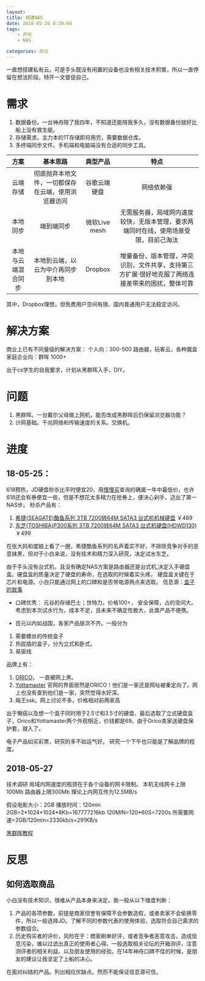 ```yaml
---
layout: 
title: 搭建NAS
date: 2018-05-26 8:39:04
tags: 
    - 开坑
    - NAS

categories: 杂记
---
```

一直想搭建私有云。可是手头既没有闲置的设备也没有相关技术积累，所以一直停留在想法阶段。特开一文督促自己。
<!--more-->
# 需求
1. 数据备份。一台神舟陪了我四年，不知道还能陪我多久，没有数据备份就好比船上没有救生艇。
2. 存储需求。主力本的1T存储即将用完，需要数据仓库。
3. 多终端同步文件。手机端和电脑端没有合适的同步工具。
    
| 方案 | 基本思路 | 典型产品 | 特点 
|:-:|:-:|:-:|:-:
|云端存储|彻底抛弃本地文件，一切都保存在云端，使用浏览器访问 |谷歌云端硬盘|网络依赖强
| 本地同步 | 端到端同步 | 微软Live mesh |无需服务器，局域网内速度较快，无版本管理，要求两端同时在线，使用场景受限，目前己淘汰
|本地与云端混合同步|本地到云端，以云为中介再同步到本地 |Dropbox|增量备份，版本管理，冲突识别，文件共享，支持第三方扩展·很好地克服了两络连接差带来的困扰，整体可靠
    
其中，Dropbox理想，但免费用户空间有限、国内普通用户无法稳定访问。

# 解决方案
商业上已有不同量级的解决方案：
个人向：300-500 路由器，玩客云，各种魔盒
家庭企业向：群晖 1000+

出于cs学生的自我要求，计划从黑群晖入手，DIY。

# 问题
1. 黑群晖。一台戴尔父母做上网机，能否改成黑群晖后仍保留浏览器功能？
2. 计网基础。千兆网络和传输速度的关系。交换机。

# 进度

## 18-05-25：
 618预热，JD硬盘秒杀比平时便宜20，用[慢慢买](http://tool.manmanbuy.com/HistoryLowest.aspx)查询的确属一年中最低价，也许618还会有券便宜一些，但是不想花太多精力在抢券上，便决心剁手，迈出了第一NAS步。
秒杀产品有：
1. [希捷(SEAGATE)酷鱼系列 3TB 7200转64M SATA3 台式机机械硬盘](https://item.jd.com/3355984.html) ￥489
2. [东芝(TOSHIBA)P300系列 3TB 7200转64M SATA3 台式机硬盘(HDWD130)](https://item.jd.com/2066790.html) ￥499

在张大妈和度娘上看了一圈，希捷酷鱼系列的名声着实不好，不排除竞争对手的恶意抹黑，但对于小白来说，没有技术和精力深入研究，决定试水东芝。

由于手头没有台式机，且没有确定NAS方案是路由器还是台式机,决定入手硬盘盒。硬盘盒的质量决定了硬盘的寿命，在选取的时候着实头疼。
硬盘盒关键在于芯片和电源。小白只能通过网上的口碑和是否带电源两点来选取。
信息源：[盒子的故事](https://post.smzdm.com/p/334054/)

- 口碑优秀：
元谷的存储巴士；世特力。价格100+， 安全保障，占的空间大。
考虑到本次试水行为，成本不足，且未来不确定性极大，此类产品不便携。

- 百元以内如战国，各家产品层次不齐。一般分为
1. 需要螺丝的传统盒子
2.  热拔插的盒子，分为立式和卧式。
3.  易驱线

品牌上有：
1. [ORICO](http://www.orico.com.cn/introduction.php)， 一直被网上黑。
2. [Yottamaster](http://yottamaster.com/) 官网的界面居然是ORICO！他们是一家还是网址被重定向了。网上也没有查到他们是一家，突然觉得水好深。
3. 飚王ssk。网上讨论不多，价格相对前两家高

出于懒癌以及想一个盒子同时用于2.5寸和3.5寸的硬盘，最后选取了立式硬盘盒子，Orico和Yottamaster两个外观相近，价钱都是69。由于Orico卖家送硬盘保护套，就入了。

电子产品如买彩票，研究的多不如运气好。
研究一个下午也只能是了解品牌的程度。


## 2018-05-27
技术调研
局域内网速度的瓶颈在于各个设备的网卡限制。
本机无线网卡上限100Mb
路由器上限300Mb
理论上内网互传为12.5MB/s

假设电影大小：2GB           播放时间：120min
2GB=2\*1024\*1024*8Kb=167777216kb
120MIN=120\*60S=7200s
所需要网速=2GB/120min=2330kb/s=291KB/s

[黑群晖教程](https://post.smzdm.com/p/661781/)

# 反思
## 如何选取商品
小白没有技术知识，很难从产品本身来决定。我一般从以下维度判断：
1. 产品的各项参数，前提是商家信誉有保障不会参数造假，或者卖家不会偷换零件，所以一般选择JD。了解不同的参数代表的使用体验，选取符合自己需求的参数组合。
2. 历史购买者的评价，风险在于：商家刷单好评，或者竞争者恶意攻击，造成信息污染，难以过滤出真正的使用者心得。一般选取相关论坛的开箱测评，注意测评者的相关利益。以及朋友使用的经验。在14年神舟口碑不佳的时候，是朋友的建议让我坚定了上船的决心。

在面对纠结的产品。列出相应优缺点。然而不能保证信息源可信。


